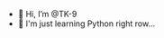 - 👋 Hi, I’m @TK-9
- 👀 I'm just learning Python right row...

<!---
TK-9/TK-9 is a ✨ special ✨ repository because its `README.md` (this file) appears on your GitHub profile.
You can click the Preview link to take a look at your changes.
--->
